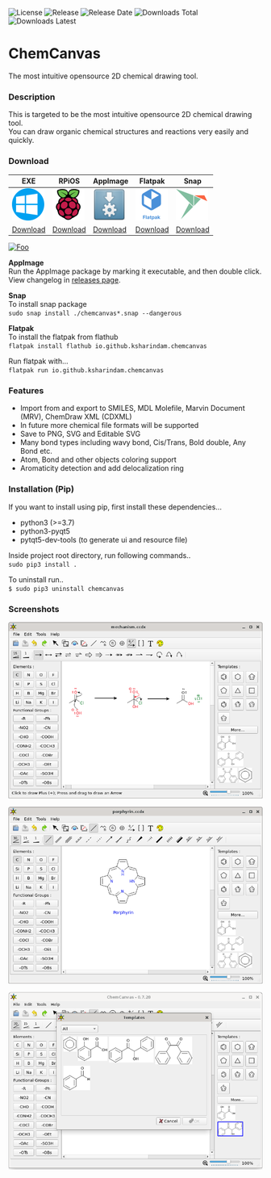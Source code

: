 ![License](https://img.shields.io/github/license/ksharindam/chemcanvas)
![Release](https://img.shields.io/github/v/release/ksharindam/chemcanvas)
![Release Date](https://img.shields.io/github/release-date/ksharindam/chemcanvas)
![Downloads Total](https://img.shields.io/github/downloads/ksharindam/chemcanvas/total)
![Downloads Latest](https://img.shields.io/github/downloads/ksharindam/chemcanvas/latest/total)

# ChemCanvas

The most intuitive opensource 2D chemical drawing tool.  


### Description

This is targeted to be the most intuitive opensource 2D chemical drawing tool.  
You can draw organic chemical structures and reactions very easily and quickly.  

### Download

|      EXE      |     RPiOS     |    AppImage   |    Flatpak    |      Snap     |  
| ------------- | ------------- | ------------- | ------------- | ------------- |  
| ![EXE](https://github.com/ksharindam/chemcanvas-data/raw/main/icons/windows.png) | ![AppImage](https://github.com/ksharindam/chemcanvas-data/raw/main/icons/raspberry-pi.png) | ![AppImage](https://github.com/ksharindam/chemcanvas-data/raw/main/icons/appimage.png)  | ![Flatpak](https://github.com/ksharindam/chemcanvas-data/raw/main/icons/flatpak.png) | ![Snap](https://github.com/ksharindam/chemcanvas-data/raw/main/icons/snap.png) |  
| [Download](https://github.com/ksharindam/chemcanvas/releases/latest/download/ChemCanvas.exe) | [Download](https://github.com/ksharindam/chemcanvas/releases/latest/download/ChemCanvas-armhf.AppImage) | [Download](https://github.com/ksharindam/chemcanvas/releases/latest/download/ChemCanvas-x86_64.AppImage)  | [Download](https://github.com/ksharindam/chemcanvas/releases/latest/download/ChemCanvas.flatpak) | [Download](https://github.com/ksharindam/chemcanvas/releases/latest/download/chemcanvas_0.7.28_amd64.snap) |  

[![Foo](https://flathub.org/api/badge?locale=en)](https://flathub.org/apps/io.github.ksharindam.chemcanvas)  

**AppImage**  
Run the AppImage package by marking it executable, and then double click.  
View changelog in [releases page](https://github.com/ksharindam/chemcanvas/releases).  

**Snap**  
To install snap package  
`sudo snap install ./chemcanvas*.snap --dangerous`  

**Flatpak**  
To install the flatpak from flathub  
`flatpak install flathub io.github.ksharindam.chemcanvas`  

Run flatpak with...  
`flatpak run io.github.ksharindam.chemcanvas`  

### Features
* Import from and export to SMILES, MDL Molefile, Marvin Document (MRV), ChemDraw XML (CDXML)  
* In future more chemical file formats will be supported  
* Save to PNG, SVG and Editable SVG  
* Many bond types including wavy bond, Cis/Trans, Bold double, Any Bond etc.  
* Atom, Bond and other objects coloring support  
* Aromaticity detection and add delocalization ring  


### Installation (Pip)

If you want to install using pip, first install these dependencies...  

* python3 (>=3.7)  
* python3-pyqt5  
* pytqt5-dev-tools (to generate ui and resource file)  

Inside project root directory, run following commands..  
`sudo pip3 install .`  

To uninstall run..  
`$ sudo pip3 uninstall chemcanvas`  



### Screenshots

![Screenshot1](https://github.com/ksharindam/chemcanvas-data/raw/main/Screenshots/screenshot1.png)  


![Screenshot2](https://github.com/ksharindam/chemcanvas-data/raw/main/Screenshots/screenshot2.png)  


![Screenshot3](https://github.com/ksharindam/chemcanvas-data/raw/main/Screenshots/screenshot3.png)  

